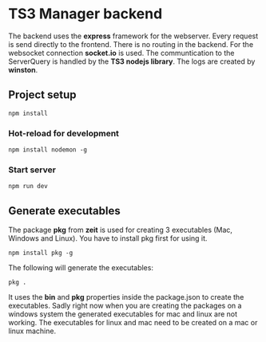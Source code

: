 # TS3 Manager backend
The backend uses the **express** framework for the webserver. Every request is send directly to the frontend. There is no routing in the backend.
For the websocket connection **socket.io** is used.
The communtication to the ServerQuery is handled by the **TS3 nodejs library**. The logs are created by **winston**.

## Project setup
```
npm install
```

### Hot-reload for development
```
npm install nodemon -g
```

### Start server
```
npm run dev
```

## Generate executables
The package **pkg** from **zeit** is used for creating 3 executables (Mac, Windows and Linux). You have to install pkg first for using it.
```
npm install pkg -g
```
The following will generate the executables:
```
pkg .
```
It uses the **bin** and **pkg** properties inside the package.json to create the executables.
Sadly right now when you are creating the packages on a windows system the generated executables for mac and linux are not working. The executables for linux and mac need to be created on a mac or linux machine.
